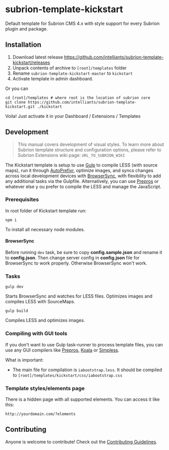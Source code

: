 # subrion-template-kickstart
Default template for Subrion CMS 4.x with style support for every Subrion plugin and package.

## Installation
1. Download latest release https://github.com/intelliants/subrion-template-kickstart/releases
2. Unpack contents of archive to `[root]/templates` folder
3. Rename `subrion-template-kickstart-master` to `kickstart`
4. Activate template in admin dashboard.

Or you can
```
cd [root]/templates # where root is the location of subrion core
git clone https://github.com/intelliants/subrion-template-kickstart.git ./kickstart
```
Voila! Just activate it in your Dashboard / Extensions / Templates

## Development

> This manual covers development of visual styles. To learn more about Subrion template structure and configuration options, please refer to Subrion Extensions wiki page: `URL_TO_SUBRION_WIKI`

The Kickstart template is setup to use [Gulp](http://gulpjs.com/) to compile LESS (with source maps), run it through [AutoPrefixr](https://github.com/postcss/autoprefixer), optimize images, and syncs changes across local development devices with [BrowserSync](https://browsersync.io/docs/gulp/), with flexibility to add any additional tasks via the Gulpfile. Alternatively, you can use [Prepros](https://prepros.io/) or whatever else y ou prefer to compile the LESS and manage the JavaScript.

### Prerequisites

In root folder of Kickstart template run:
```
npm i
```
To install all necessary node modules.

#### BrowserSync
Before running `dev` task, be sure to copy **config.sample.json** and rename it to **config.json**. Then change server config in **config.json** file for BrowserSync to work properly. Otherwise BrowserSync won't work.

### Tasks

```
gulp dev
```
Starts BrowserSync and watches for LESS files. Optimizes images and compiles LESS with SourceMaps.

```
gulp build
```
Compiles LESS and optimizes images.

### Compiling with GUI tools

If you don't want to use Gulp task-runner to process template files, you can use any GUI compilers like [Prepros](https://prepros.io/), [Koala](http://koala-app.com/) or [Simpless](https://wearekiss.com/simpless).

What is important:
* The main file for compilation is `iabootstrap.less`. It should be compiled to `[root]/templates/kickstart/css/iabootstrap.css`

### Template styles/elements page

There is a hidden page with all supported elements. You can access it like this:
```
http://yourdomain.com/?elements
```

## Contributing

Anyone is welcome to contribute! Check out the [Contributing Guidelines](CONTRIBUTING.md).